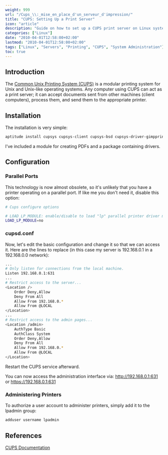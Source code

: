 ```yaml
---
weight: 999
url: "/Cups_\\:_mise_en_place_d'un_serveur_d'impression/"
title: "CUPS: Setting Up a Print Server"
icon: "article"
description: "Guide on how to set up a CUPS print server on Linux systems, including installation, configuration, and administration."
categories: ["Linux"]
date: "2010-04-01T12:58:00+02:00"
lastmod: "2010-04-01T12:58:00+02:00"
tags: ["Linux", "Servers", "Printing", "CUPS", "System Administration"]
toc: true
---
```


## Introduction

The [Common Unix Printing System (CUPS)](https://fr.wikipedia.org/wiki/Cups) is a modular printing system for Unix and Unix-like operating systems. Any computer using CUPS can act as a print server; it can accept documents sent from other machines (client computers), process them, and send them to the appropriate printer.

## Installation

The installation is very simple:

```bash
aptitude install cupsys cupsys-client cupsys-bsd cupsys-driver-gimpprint samba-client
```

I've included a module for creating PDFs and a package containing drivers.

## Configuration

### Parallel Ports

This technology is now almost obsolete, so it's unlikely that you have a printer operating on a parallel port. If like me you don't need it, disable this option:

```bash
# Cups configure options

# LOAD_LP_MODULE: enable/disable to load "lp" parallel printer driver module
LOAD_LP_MODULE=no
```

### cupsd.conf

Now, let's edit the basic configuration and change it so that we can access it. Here are the lines to replace (in this case my server is 192.168.0.1 in a 192.168.0.0 network):

```bash
...
# Only listen for connections from the local machine.
Listen 192.168.0.1:631
...
# Restrict access to the server...
<Location />
    Order Deny,Allow
    Deny From All
    Allow From 192.168.0.*
    Allow From @LOCAL
</Location>
...
# Restrict access to the admin pages...
<Location /admin>
    AuthType Basic
    AuthClass System
    Order Deny,Allow
    Deny From All
    Allow From 192.168.0.*
    Allow From @LOCAL
</Location>
```

Restart the CUPS service afterward.

You can now access the administration interface via: http://192.168.0.1:631 or https://192.168.0.1:631

### Administering Printers

To authorize a user account to administer printers, simply add it to the lpadmin group:

```bash
adduser username lpadmin
```

## References

[CUPS Documentation](/pdf/cups.pdf)